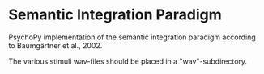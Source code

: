 # Semantic Integration Paradigm #

PsychoPy implementation of the semantic integration paradigm according to Baumgärtner et al., 2002.

The various stimuli wav-files should be placed in a "wav"-subdirectory.
